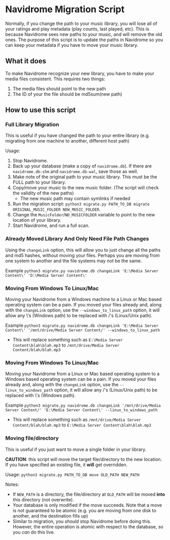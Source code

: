 # Navidrome Migration Script

Normally, if you change the path to your music library, you will lose all of your ratings and play metadata (play counts, last played, etc).
This is because Navidrome sees new paths to your music, and will remove the old ones.
The purpose of this script is to update the paths in Navidrome so you can keep your metadata if you have to move your music library.

## What it does

To make Navidrome recognize your new library, you have to make your media files consistent.
This requires two things:

1. The media files should point to the new path
2. The ID of your the file should be md5sum(new path)

## How to use this script

### Full Library Migration

This is useful if you have changed the path to your entire library (e.g. migrating from one machine to another, different host path)

Usage:

1. Stop Navidrome.
2. Back up your database (make a copy of `navidrome.db`). If there are `navidrome.db-shm` and `navidrome.db-wal`, save those as well.
3. Make note of the original path to your music library. This must be the FULL path to your library.
4. Copy/move your music to the new music folder. (The script will check the validity of the new paths)
   - The new music path may contain symlinks if needed
5. Run the migration script: `python3 migrate.py PATH_TO_DB migrate ORIGINAL_MUSIC_FOLDER NEW_MUSIC_FOLDER`.
6. Change the `MusicFolder`/`ND_MUSICFOLDER` variable to point to the new location of your library.
7. Start Navidrome, and run a full scan.

### Already Moved Library And Only Need File Path Changes
Using the `changeLink` option, this will allow you to just change all the paths and md5 hashes, without moving your files. Perhaps you are moving from one system to another and the file systems may not be the same.

Example `python3 migrate.py navidrome.db changeLink 'E:\Media Server Content\' 'D:\Media Server Content\'`

### Moving From Windows To Linux/Mac
Moving your Navidrome from a Windows machine to a Linux or Mac based operating system can be a pain. If you moved your files already and, along with the `changeLink` option, use the `--windows_to_linux_path` option, it will allow any \\'s (Windows path) to be replaced with /'s (Linux/Unix path).

Example `python3 migrate.py navidrome.db changeLink 'E:\Media Server Content\' '/mnt/drive/Media Server Content/' --windows_to_linux_path`
- This will replace something such as `E:\Media Server Content\blah\blah.mp3` to `/mnt/drive/Media Server Content/blah/blah.mp3`

### Moving From Windows To Linux/Mac
Moving your Navidrome from a Linux or Mac based operating system to a Windows based operating system can be a pain. If you moved your files already and, along with the `changeLink` option, use the `--linux_to_windows_path` option, it will allow any  /'s (Linux/Unix path) to be replaced with \\'s (Windows path).

Example `python3 migrate.py navidrome.db changeLink '/mnt/drive/Media Server Content/' 'E:\Media Server Content\' --linux_to_windows_path`
- This will replace something such as `/mnt/drive/Media Server Content/blah/blah.mp3` to `E:\Media Server Content\blah\blah.mp3`

### Moving file/directory

This is useful if you just want to move a single folder in your library.

**CAUTION**: this script will move the target file/directory to the new location.
If you have specified an existing file, it **will** get overridden.

Usage:
`python3 migrate.py PATH_TO_DB move OLD_PATH NEW_PATH`

Notes:

- If `NEW_PATH` is a directory, the file/directory at `OLD_PATH` will be moved **into** this directory (not overwrite).
- Your database is only modified if the move succeeds.
  Note that a move is not guaranteed to be atomic (e.g. you are moving from one disk to another, and the destination fills up)
- Similar to migration, you _should_ stop Navidrome before doing this.
  However, the entire operation is atomic with respect to the database, so you _can_ do this live.
